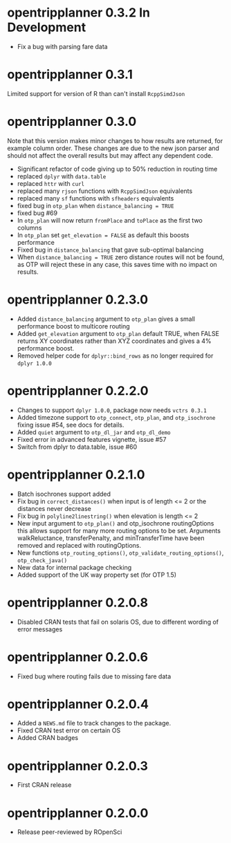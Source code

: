 # opentripplanner 0.3.2 In Development

* Fix a bug with parsing fare data

# opentripplanner 0.3.1

Limited support for version of R than can't install `RcppSimdJson`

# opentripplanner 0.3.0

Note that this version makes minor changes to how results are returned, for example column order. These changes are due to the new json parser and should not affect the overall results but may affect any dependent code.

* Significant refactor of code giving up to 50% reduction in routing time
* replaced `dplyr` with `data.table`
* replaced `httr` with `curl`
* replaced many `rjson` functions with `RcppSimdJson` equivalents
* replaced many `sf` functions with `sfheaders` equivalents
* fixed bug in `otp_plan` when `distance_balancing = TRUE`
* fixed bug #69
* In `otp_plan` will now return `fromPlace` and `toPlace` as the first two columns
* In `otp_plan` set `get_elevation = FALSE` as default this boosts performance
* Fixed bug in `distance_balancing` that gave sub-optimal balancing
* When `distance_balancing = TRUE` zero distance routes will not be found, as OTP will reject these in any case, this saves time with no impact on results.


# opentripplanner 0.2.3.0

* Added `distance_balancing` argument to `otp_plan` gives a small performance boost to multicore routing
* Added `get_elevation` argument to `otp_plan` default TRUE, when FALSE returns XY coordinates rather than XYZ coordinates and gives a 4% performance boost.
* Removed helper code for `dplyr::bind_rows` as no longer required for `dplyr 1.0.0`

# opentripplanner 0.2.2.0

* Changes to support `dplyr 1.0.0`, package now needs `vctrs 0.3.1`
* Added timezone support to `otp_connect`, `otp_plan`, and `otp_isochrone` fixing issue #54, see docs for details.
* Added `quiet` argument to `otp_dl_jar` and `otp_dl_demo`
* Fixed error in advanced features vignette, issue #57
* Switch from dplyr to data.table, issue #60

# opentripplanner 0.2.1.0

* Batch isochrones support added
* Fix bug in `correct_distances()` when input is of length <= 2 or the distances never decrease
* Fix bug in `polyline2linestring()` when elevation is length <= 2
* New input argument to `otp_plan()` and otp_isochrone routingOptions this allows support
    for many more routing options to be set. Arguments walkReluctance, transferPenalty, and
    minTransferTime have been removed and replaced with routingOptions.
* New functions `otp_routing_options()`, `otp_validate_routing_options()`, `otp_check_java()`
* New data for internal package checking
* Added support of the UK way property set (for OTP 1.5)

# opentripplanner 0.2.0.8

* Disabled CRAN tests that fail on solaris OS, due to different wording of error messages

# opentripplanner 0.2.0.6

* Fixed bug where routing fails due to missing fare data

# opentripplanner 0.2.0.4

* Added a `NEWS.md` file to track changes to the package.
* Fixed CRAN test error on certain OS
* Added CRAN badges 

# opentripplanner 0.2.0.3

* First CRAN release

# opentripplanner 0.2.0.0

* Release peer-reviewed by ROpenSci
